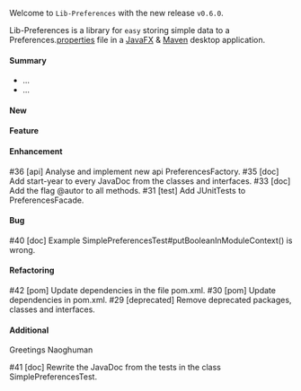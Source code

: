 Welcome to `Lib-Preferences` with the new release `v0.6.0`.

Lib-Preferences is a library for `easy` storing simple data to a 
Preferences.[properties] file in a [JavaFX] &amp; [Maven] desktop application.



#### Summary
* ...
* ...



#### New



#### Feature



#### Enhancement
#36 [api] Analyse and implement new api PreferencesFactory.
#35 [doc] Add start-year to every JavaDoc from the classes and interfaces.
#33 [doc] Add the flag @autor to all methods.
#31 [test] Add JUnitTests to PreferencesFacade.



#### Bug
#40 [doc] Example SimplePreferencesTest#putBooleanInModuleContext() is wrong.



#### Refactoring
#42 [pom] Update dependencies in the file pom.xml.
#30 [pom] Update dependencies in pom.xml.
#29 [deprecated] Remove deprecated packages, classes and interfaces.



#### Additional



Greetings
Naoghuman



[//]: # (Issues which will be integrated in this release)
#41 [doc] Rewrite the JavaDoc from the tests in the class SimplePreferencesTest.



[//]: # (Links)
[JavaFX]:http://docs.oracle.com/javase/8/javase-clienttechnologies.htm
[Maven]:http://maven.apache.org/
[properties]:http://en.wikipedia.org/wiki/.properties

